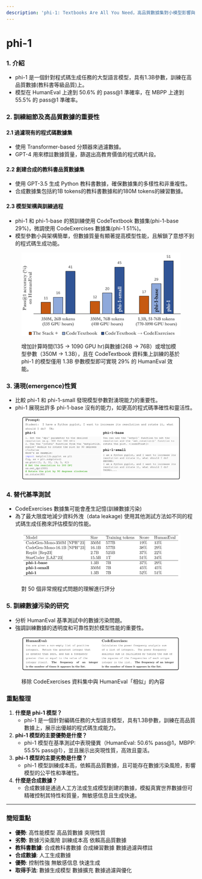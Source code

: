 ```yaml
---
description: 'phi-1: Textbooks Are All You Need，高品質數據集對小模型影響與合成數據概念'
---
```


# phi-1

### 1. 介紹

* phi-1 是一個針對程式碼生成任務的大型語言模型，具有1.3B參數，訓練在高品質數據(教科書等級品質)上。
* 模型在 HumanEval 上達到 50.6% 的 pass@1 準確率，在 MBPP 上達到 55.5% 的 pass@1 準確率。

### 2. 訓練細節及高品質數據的重要性

#### 2.1 過濾現有的程式碼數據集

* 使用 Transformer-based 分類器來過濾數據。
* GPT-4 用來標註數據質量，篩選出高教育價值的程式碼片段。

#### 2.2 創建合成的教科書品質數據集

* 使用 GPT-3.5 生成 Python 教科書數據，確保數據集的多樣性和非重複性。
* 合成數據集包括約1B tokens的教科書數據和約180M tokens的練習數據。

#### 2.3 模型架構與訓練過程

* phi-1 和 phi-1-base 的預訓練使用 CodeTextbook 數據集(phi-1-base 29%)，微調使用 CodeExercises 數據集(phi-1 51%)。
* 模型參數小與架構簡單，但數據質量有顯著提高模型性能，且解鎖了意想不到的程式碼生成功能。

<figure><img src="../../../../.gitbook/assets/image (5) (1) (1).png" alt="" width="563"><figcaption><p>增加計算時間(135 -> 1090 GPU hr)與數據(26B -> 76B）或增加模型參數（350M -> 1.3B），且在 CodeTextbook 資料集上訓練的基於 phi-1 的模型僅用 1.3B 參數模型即可實現 29% 的 HumanEval 效能。</p></figcaption></figure>

### 3. 湧現(emergence)性質

* 比較 phi-1 和 phi-1-small 發現模型參數對湧現能力的重要性。
* phi-1 展現出許多 phi-1-base 沒有的能力，如更高的程式碼準確性和靈活性。

<figure><img src="../../../../.gitbook/assets/image (6).png" alt="" width="563"><figcaption></figcaption></figure>

### 4. 替代基準測試

* CodeExercises 數據集可能會產生記憶(訓練數據污染)
* 為了最大限度地減少資料外洩（data leakage) 使用其他測試方法如不同的程式碼生成任務來評估模型的性能。

<figure><img src="../../../../.gitbook/assets/image (7).png" alt=""><figcaption><p>對 50 個非常規程式問題的理解進行評分</p></figcaption></figure>

### 5. 訓練數據污染的研究

* 分析 HumanEval 基準測試中的數據污染問題。
* 強調訓練數據的透明度和可靠性對於模型性能的重要性。

<figure><img src="../../../../.gitbook/assets/image (8).png" alt="" width="563"><figcaption><p>移除 CodeExercises 資料集中與 HumanEval「相似」的內容</p></figcaption></figure>

### 重點整理

1. **什麼是 phi-1 模型？**
   * phi-1 是一個針對編碼任務的大型語言模型，具有1.3B參數，訓練在高品質數據上，展示出優越的程式碼生成能力。
2. **phi-1 模型的主要優勢是什麼？**
   * phi-1 模型在基準測試中表現優異（HumanEval: 50.6% pass@1，MBPP: 55.5% pass@1），並且展示出突現性質，高效且靈活。
3. **phi-1 模型的主要劣勢是什麼？**
   * phi-1 模型訓練成本高，依賴高品質數據，且可能存在數據污染風險，影響模型的公平性和準確性。
4. **什麼是合成數據？**
   * 合成數據是通過人工方法或生成模型創建的數據，模擬真實世界數據但可精確控制其特性和質量，無敏感信息且生成快速。

***

### 簡短重點

* **優勢**: 高性能模型 高品質數據 突現性質
* **劣勢**: 數據污染風險 訓練成本高 依賴高品質數據
* **教科書數據**: 合成教科書數據 合成練習數據 數據過濾與標註
* **合成數據**: 人工生成數據
* **優勢**: 控制性強 無敏感信息 快速生成
* **取得手法**: 數據生成模型 數據擴充 數據過濾與優化
